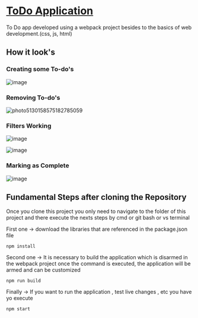# [ToDo Application](https://rogeralbp.github.io/to-do-app/)

To Do app developed using a webpack project besides to the basics of web development.(css, js, html)

## How it look's

### Creating some To-do's
![image](https://user-images.githubusercontent.com/31899798/137036822-24cf48a7-bfdb-4663-aeef-6a9b2640fb7f.png)


### Removing To-do's

![photo5130158575182785059](https://user-images.githubusercontent.com/31899798/137037509-6de35837-20bf-4f24-a640-44a60f342068.jpg)

### Filters Working

![image](https://user-images.githubusercontent.com/31899798/137037218-7b91b696-c37d-44a6-bcb0-c20e2e5457e0.png)

![image](https://user-images.githubusercontent.com/31899798/137037242-3f6f7709-5dca-43bb-a094-cb7db59d0d1d.png)


### Marking as Complete
![image](https://user-images.githubusercontent.com/31899798/137037128-37e24486-f92b-4a94-86d4-e2c4b41d603e.png)


## Fundamental Steps after cloning the Repository
Once you clone this project you only need to navigate to the folder of this project and there execute the nexts steps by cmd or git bash or vs terminal

First one -> download the libraries that are referenced in the package.json file

```
npm install
```

Second one -> It is necessary to build the application which is disarmed in the webpack project once the command is executed, the application will be armed and can be customized
```
npm run build
```

Finally -> If you want to run the application , test live changes , etc you have yo execute
```
npm start
```
